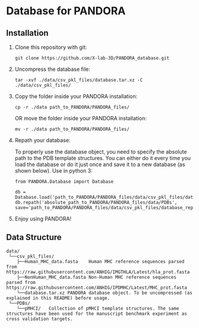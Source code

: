 # Database for PANDORA

## Installation


1) Clone this repository with git:
   ```
   git clone https://github.com/X-lab-3D/PANDORA_database.git
   ```
   
2) Uncompress the database file:
   ```
   tar -xvf ./data/csv_pkl_files/database.tar.xz -C ./data/csv_pkl_files/
   ```

3) Copy the folder inside your PANDORA installation:
   ```
   cp -r ./data path_to_PANDORA/PANDORA_files/
   ```
   OR move the folder inside your PANDORA installation:
   ```
   mv -r ./data path_to_PANDORA/PANDORA_files/
   ```
   
4) Repath your database:

   To properly use the database object, you need to specify the absolute path to the PDB template structures.
   You can either do it every time you load the database or do it just once and save it to a new database (as shown below).
   Use in python 3:
   ```
   from PANDORA.Database import Database

   db = Database.load('path_to_PANDORA/PANDORA_files/data/csv_pkl_files/database.pkl')
   db.repath('absolute_path_to_PANDORA/PANDORA_files/data/PDBs', save='path_to_PANDORA/PANDORA_files/data/csv_pkl_files/database_repath.pkl')
   ```
5) Enjoy using PANDORA!

## Data Structure

```
data/  
 └──csv_pkl_files/  
    ├──Human_MHC_data.fasta    Human MHC reference sequences parsed from https://raw.githubusercontent.com/ANHIG/IMGTHLA/Latest/hla_prot.fasta  
    ├──NonHuman_MHC_data.fasta Non-Human MHC reference sequences parsed from https://raw.githubusercontent.com/ANHIG/IPDMHC/Latest/MHC_prot.fasta  
    └──database.tar.xz PANDORA database object. To be uncompressed (as explained in this README) before usage.  
 └──PDBs/  
    └──pMHCI/   Collection of pMHCI template structures. The same structures have been used for the manuscript benchmark experiment as cross validation targets.  
```
